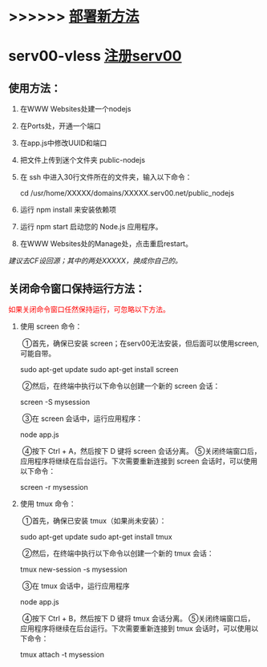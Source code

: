 # >>>>>> [部署新方法](https://github.com/eooce/python-xray-argo)

# serv00-vless [注册serv00](https://www.serv00.com/)
## 使用方法：

1. 在WWW Websites处建一个nodejs

2. 在Ports处，开通一个端口

3. 在app.js中修改UUID和端口

4. 把文件上传到迷个文件夹 public-nodejs

5. 在 ssh 中进入30行文件所在的文件夹，输入以下命令：

   cd /usr/home/XXXXX/domains/XXXXX.serv00.net/public_nodejs

6. 运行 npm install 来安装依赖项

7. 运行 npm start 启动您的 Node.js 应用程序。

8. 在WWW Websites处的Manage处，点击重启restart。

*建议去CF设回源；其中的两处XXXXX，换成你自己的。*

## 关闭命令窗口保持运行方法：

<font color="red">如果关闭命令窗口任然保持运行，可忽略以下方法。</font>

1. 使用 screen 命令：

   ​ ①首先，确保已安装 screen；在serv00无法安装，但后面可以使用screen,可能自带。

  
    sudo apt-get update
    sudo apt-get install screen
   
   ​ ②然后，在终端中执行以下命令以创建一个新的 screen 会话：
   ​ 

  
   screen -S mysession
   
   ​ ③在 screen 会话中，运行应用程序：
   ​ 

  
   node app.js
   
   ​ ④按下 Ctrl + A，然后按下 D 键将 screen 会话分离。
   ​ ⑤关闭终端窗口后，应用程序将继续在后台运行。下次需要重新连接到 screen 会话时，可以使用以下命令：
   ​ 

  
   screen -r mysession
   
2. 使用 tmux 命令：

   ​ ①首先，确保已安装 tmux（如果尚未安装）：

  
    sudo apt-get update
    sudo apt-get install tmux
   
   ​ ②然后，在终端中执行以下命令以创建一个新的 tmux 会话：
   ​ 

  
   tmux new-session -s mysession
   
   ​ ③在 tmux 会话中，运行应用程序
   ​ 

  
   node app.js
   
   ​ ④按下 Ctrl + B，然后按下 D 键将 tmux 会话分离。
   ​ ⑤关闭终端窗口后，应用程序将继续在后台运行。下次需要重新连接到 tmux 会话时，可以使用以下命令：

  
    tmux attach -t mysession
